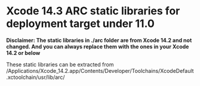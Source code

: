 # Xcode 14.3 ARC static libraries for deployment target under 11.0

**Disclaimer: The static libraries in ./arc folder are from Xcode 14.2 and not changed. And you can always replace them with the ones in your Xcode 14.2 or below**

These static libraries can be extracted from /Applications/Xcode_14.2.app/Contents/Developer/Toolchains/XcodeDefault.xctoolchain/usr/lib/arc/

